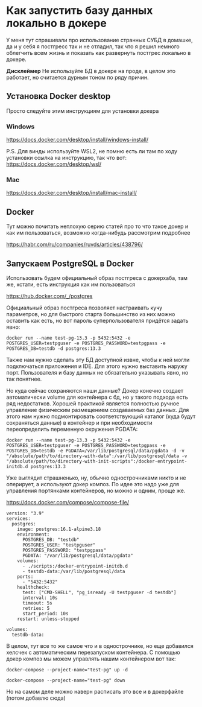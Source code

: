 # Как запустить базу данных локально в докере

У меня тут спрашивали про использование странных СУБД в домашке, да и у себя я постгресс так и не отладил, так что я решил немного облегчить всем жизнь и показать как развернуть постгрес локально в докере.

**Дисклеймер**
Не используйте БД в докере на проде, в целом это работает, но считается дурным тоном по ряду причин.

## Установка Docker desktop

Просто следуйте этим инструкциям для установки докера

### Windows

https://docs.docker.com/desktop/install/windows-install/

P.S. Для винды используйте WSL2, не помню есть ли там по ходу установки ссылка на инструкцию, так что вот: https://docs.docker.com/desktop/wsl/

### Mac

https://docs.docker.com/desktop/install/mac-install/

## Docker

Тут можно почитать неплохую серию статей про то что такое докер и как им пользоваться, возможно когда-нибудь рассмотрим подробнее

https://habr.com/ru/companies/ruvds/articles/438796/

## Запускаем PostgreSQL в Docker

Использовать будем официальный образ постгреса с докерхаба, там же, кстати, есть инструкция как им пользоваться

https://hub.docker.com/_/postgres

Официальный образ постгреса позволяет настраивать кучу параметров, но для быстрого старта большинство из них можно оставить как есть, но вот пароль суперпользователя придётся задать явно:

`docker run --name test-pg-13.3 -p 5432:5432 -e POSTGRES_USER=testpguser -e POSTGRES_PASSWORD=testpgpass -e POSTGRES_DB=testdb -d postgres:13.3`

Также нам нужно сделать эту БД доступной извне, чтобы к ней могли подключаться приложения и IDE. Для этого нужно выставить наружу порт. Пользователя и базу данных не обязательно указывать явно, но так понятнее.

Но куда сейчас сохраняются наши данные? Докер конечно создает автоматически volume для контейнера с бд, но у такого подхода есть ряд недостатков. Хорошей практикой является полностью ручное управление физическим размещением создаваемых баз данных. Для этого нам нужно подмонтировать соответствующий каталог (куда будут сохраняться данные) в контейнер и при необходимости переопределить переменную окружения PGDATA:

`docker run --name test-pg-13.3 -p 5432:5432 -e POSTGRES_USER=testpguser -e POSTGRES_PASSWORD=testpgpass -e POSTGRES_DB=testdb -e PGDATA=/var/lib/postgresql/data/pgdata -d -v "/absolute/path/to/directory-with-data":/var/lib/postgresql/data -v "/absolute/path/to/directory-with-init-scripts":/docker-entrypoint-initdb.d postgres:13.3`

Уже выглядит страшненько, ну, обычно однострочниками никто и не оперирует, а используют докер композ. По идее это надо уже для управления портянками контейнеров, но можно и одним, проще же.

https://docs.docker.com/compose/compose-file/

```
version: "3.9"
services:
  postgres:
    image: postgres:16.1-alpine3.18
    environment:
      POSTGRES_DB: "testdb"
      POSTGRES_USER: "testpguser"
      POSTGRES_PASSWORD: "testpgpass"
      PGDATA: "/var/lib/postgresql/data/pgdata"
    volumes:
      - ./scripts:/docker-entrypoint-initdb.d
      - testdb-data:/var/lib/postgresql/data
    ports:
      - "5432:5432"
    healthcheck:
      test: ["CMD-SHELL", "pg_isready -U testpguser -d testdb"]
      interval: 10s
      timeout: 5s
      retries: 5
      start_period: 10s
    restart: unless-stopped

volumes:
  testdb-data:
```

В целом, тут все то же самое что и в однострочнике, но еще добавился хелсчек с автоматическим перезапуском контейнера. С помощью докер композ мы можем управлять нашим контейнером вот так:

`docker-compose --project-name="test-pg" up -d`

`docker-compose --project-name="test-pg" down`

Но на самом деле можно наверн расписать это все и в докерфайле (потом добавлю сюда)